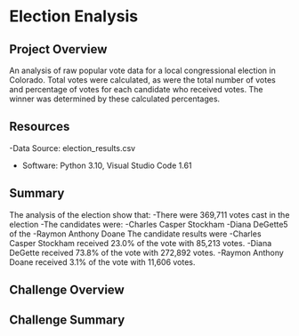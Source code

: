 # Election Enalysis

## Project Overview
An analysis of raw popular vote data for a local congressional election in Colorado. 
Total votes were calculated, as were the total number of votes and percentage of votes for each candidate who received votes. The winner was determined by these calculated percentages.

## Resources
-Data Source: election_results.csv
- Software: Python 3.10, Visual Studio Code 1.61

## Summary
The analysis of the election show that:
-There were 369,711 votes cast in the election
-The candidates were:
  -Charles Casper Stockham
  -Diana DeGette5 of the 
  -Raymon Anthony Doane
The candidate results were
  -Charles Casper Stockham received 23.0% of the vote with 85,213 votes.
  -Diana DeGette received 73.8% of the vote with 272,892 votes.
  -Raymon Anthony Doane received 3.1% of the vote with 11,606 votes.
  
  ## Challenge Overview
  
  ## Challenge Summary
